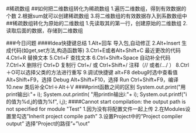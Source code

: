 #稀疏数组
##如何把二维数组转化为稀疏数组
    1.遍历二维数组，得到有效数据的个数
    2.根据sum就可以创建稀疏数组
    3.将二维数组的有效数据存入到系数数组中
##稀疏数组转化为原始的二维数组
    1.先读取其的第一行，创建原始的二维数组
    2.读取后面的数据，存储到二维数组
    
###今日问题
####Idea快捷键总结
    1.Alt+回车 导入包,自动修正
    2.Alt+Insert 生成代码(如get,set方法,构造函数等)
    3.Ctrl+E或者Alt+Shift+C  最近更改的代码
    4.Ctrl+R 替换文本
    5.Ctrl+F 查找文本
    6.Ctrl+Shift+Space 自动补全代码
    7.Ctrl+X 删除行
      Ctrl+D 复制行
      Ctrl+/ 或 Ctrl+Shift+/  注释（// 或者/*...*/ ）
    8.Ctrl＋O可以选择父类的方法进行重写
    9.调试快捷键
        alt+F8 debug时选中查看值
        Alt+Shift+F9，选择 Debug
        Alt+Shift+F10，选择 Run
        Ctrl+Shift+F9，编译
    10.new 类后补全Ctrl＋Alt＋V
####print函数之间的区别
    System.out.print("用print输出i:"+ i);
    System.out.println( "用println输出i:"+ i);
    System.out.printf("i的值为%d,j的值为%f", i,j);
####Cannot start compilation: the output path is not specified for module "Test"
    1.因为没有将配置文件一起上传
    2.在Modules设置里勾选”Inherit project compile path”
    3.设置Project中的”Project compiler output” 选择”Project的路径”+”\out”